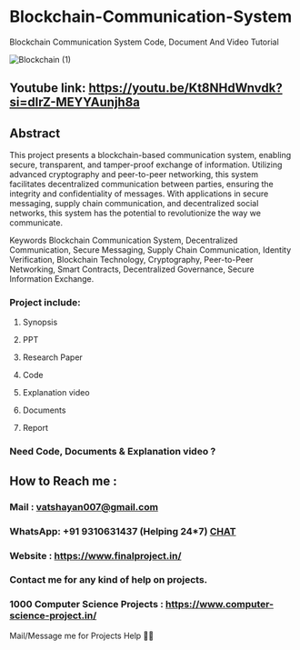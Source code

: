 # Blockchain-Communication-System
Blockchain Communication System Code, Document And Video Tutorial

![Blockchain (1)](https://github.com/user-attachments/assets/586fe054-1a3b-4836-a2ac-ee1a026f3c00)

## Youtube link: https://youtu.be/Kt8NHdWnvdk?si=dlrZ-MEYYAunjh8a

## Abstract
This project presents a blockchain-based communication system, enabling secure, transparent, and tamper-proof exchange of information. Utilizing advanced cryptography and peer-to-peer networking, this system facilitates decentralized communication between parties, ensuring the integrity and confidentiality of messages. With applications in secure messaging, supply chain communication, and decentralized social networks, this system has the potential to revolutionize the way we communicate.

Keywords
Blockchain Communication System, Decentralized Communication, Secure Messaging, Supply Chain Communication, Identity Verification, Blockchain Technology, Cryptography, Peer-to-Peer Networking, Smart Contracts, Decentralized Governance, Secure Information Exchange.

### Project include: 

1. Synopsis

2. PPT

3. Research Paper


4. Code

5. Explanation video

6. Documents

7. Report


### Need Code, Documents & Explanation video ? 

## How to Reach me :

### Mail : vatshayan007@gmail.com 

### WhatsApp: +91 9310631437 (Helping 24*7) **[CHAT](https://wa.me/message/CHWN2AHCPMAZK1)** 

### Website : https://www.finalproject.in/

### Contact me for any kind of help on projects.
### 1000 Computer Science Projects : https://www.computer-science-project.in/


Mail/Message me for Projects Help 🙏🏻
